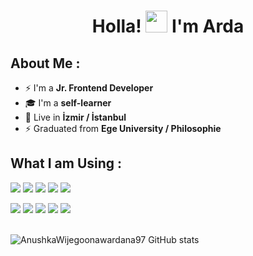 <h1 align="center">Holla! <img src="https://media.giphy.com/media/hvRJCLFzcasrR4ia7z/giphy.gif" width="35"> I'm Arda</h1><h2 id="about-me">About Me :</h2><ul><li>⚡ I'm a <strong>Jr. Frontend Developer</strong></li><li>🎓 I'm a <strong>self-learner</strong></li><li>🏡 Live in <strong>İzmir / İstanbul</strong></li><li>⚡  Graduated from <strong>Ege University / Philosophie </strong></li></ul><h2 id="what-i-am-good-at-">What I am Using  :</h2><p>
  <img src="https://img.icons8.com/office/48/000000/react.png">
  <img src="https://img.icons8.com/fluency/48/typescript--v1.png">
  <img src="https://img.icons8.com/color/48/000000/firebase.png">
  <img src="https://img.icons8.com/color/48/000000/sass.png">
  <img src="https://img.icons8.com/ios-filled/48/f05033/git.png"></p>
  <p><img src="https://img.icons8.com/color/48/000000/html-5--v1.png"> 
  <img src="https://img.icons8.com/color/48/000000/css3.png">
  <img src="https://img.icons8.com/color/48/000000/javascript--v1.png"> 
  <img src="https://img.icons8.com/color-glass/48/bootstrap.png"> 
  <img src="https://img.icons8.com/color/48/tailwind_css.png"></p><br>
<img src="https://github-readme-stats.vercel.app/api?username=AnushkaWijegoonawardana97&amp;theme=algolia" alt="AnushkaWijegoonawardana97 GitHub stats"></a> <a href="https://github.com/AnushkaWijegoonawardana97/github-readme-stats">
   <!-- <h2 id="github-stats-">GitHub Stats 📈 :</h2><br><p><a href="https://git.io/streak-stats"><img src="https://github-readme-streak-stats.herokuapp.com?user=AnushkaWijegoonawardana97&amp;theme=algolia&amp;date_format=M j[, Y]" alt="GitHub Streak"></a> <a href="https://github.com/AnushkaWijegoonawardana97/github-readme-stats"><hr/>
  <img src="https://github-readme-stats.vercel.app/api/top-langs/?username=AnushkaWijegoonawardana97&amp;theme=algolia" alt="Top Langs"></a> <a href="https://github.com/WinterWolf97/github-readme-stats"><img src="https://github-readme-stats.vercel.app/api/wakatime?username=WinterWolf97&amp;theme=algolia" alt="AnushkaWijegoonawardana97 wakatime stats"></a></p>
  <br>
  <h2 id="github-thropies-">GitHub Thropies 🏆 :</h2><br><p><a href="https://github.com/AnushkaWijegoonawardana97/github-profile-trophy"><img src="https://github-profile-trophy.vercel.app/?username=AnushkaWijegoonawardana97" alt="trophy"></a></p><br><h2 id="activity-graph-">Activity Graph 📊 :</h2><br><p><a href="https://github.com/ashutosh00710/github-readme-activity-graph"><img src="https://activity-graph.herokuapp.com/graph?username=AnushkaWijegoonawardana97&amp;bg_color=000&amp;color=fff&amp;line=00E676&amp;point=fff&amp;hide_border=true" alt="Ashutosh's github activity graph"></a></p><hr><p>Credit: <a href="https://github.com/AnushkaWijegoonawardana97">AnushkaWijegoonawardana97</a></p><p>Last edited on: 30/06/2022</p>
<br><h2 id="connect-with-me-">Connect with me ☕ :</h2><br><p><a href="https://www.instagram.com/anushkawijegoonawardana97/"><img src="https://img.icons8.com/fluency/48/000000/instagram-new.png" alt="@anushkawijegoonawardana97" title="@anushkawijegoonawardana97"></a> <a href="https://www.facebook.com/AnushkaWijegoonawardana97"><img src="https://img.icons8.com/fluency/48/000000/facebook.png" alt="@AnushkaWijegoonawardana97" title="@AnushkaWijegoonawardana97"></a> <a href="https://www.linkedin.com/in/anushkawijegoonawardana97/"><img src="https://img.icons8.com/fluency/48/000000/linkedin.png" alt="@anushkawijegoonawardana97" title="@anushkawijegoonawardana97"></a> <a href="https://twitter.com/anushka_wije"><img src="https://img.icons8.com/fluency/48/000000/twitter-squared.png" alt="@anushka_wije" title="@anushka_wije"></a> <a href="tel:0711971313"><img src="https://img.icons8.com/fluency/48/000000/phone-disconnected.png" alt="@0711971313" title="@0711971313"></a> <a href="anushkaduwolka123@gmail.com"><img src="https://img.icons8.com/fluency/48/000000/apple-mail.png" alt="@anushkaduwolka123@gmail.com" title="@anushkaduwolka123@gmail.com"></a></p><br> -->
